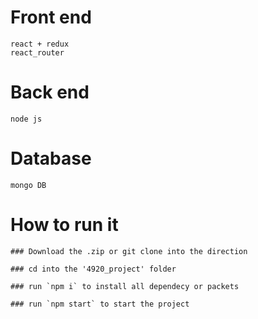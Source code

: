 # Front end
    react + redux
    react_router

# Back end 
    node js

# Database
    mongo DB

# How to run it
    ### Download the .zip or git clone into the direction 
    
    ### cd into the '4920_project' folder

    ### run `npm i` to install all dependecy or packets 

    ### run `npm start` to start the project 